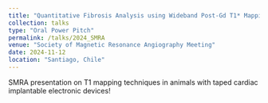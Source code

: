 ```yaml
---
title: "Quantitative Fibrosis Analysis using Wideband Post-Gd T1* Mapping in Pigs with CIEDs"
collection: talks
type: "Oral Power Pitch"
permalink: /talks/2024_SMRA
venue: "Society of Magnetic Resonance Angiography Meeting"
date: 2024-11-12
location: "Santiago, Chile"
---
```


SMRA presentation on T1 mapping techniques in animals with taped cardiac implantable electronic devices!
